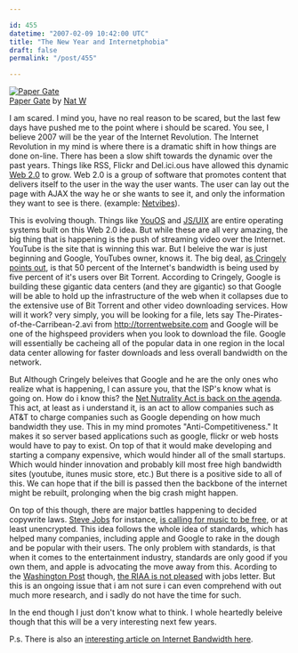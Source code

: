 ```yaml
---

id: 455
datetime: "2007-02-09 10:42:00 UTC"
title: "The New Year and Internetphobia"
draft: false
permalink: "/post/455"

---
```


<a href="http://www.flickr.com/photos/icco/384413275/" title="photo sharing"><img src="http://farm1.static.flickr.com/178/384413275_ce1d0e93fc.jpg" class="flickr-photo" alt="Paper Gate" /></a>  
<span class="flickr-caption"><a href="http://www.flickr.com/photos/icco/384413275/">Paper Gate</a> by <a href="http://www.flickr.com/people/icco/">Nat W</a></span>

I am scared. I mind you, have no real reason to be scared, but the last few days have pushed me to the point where i should be scared. You see, I believe 2007 will be the year of the Internet Revolution. The Internet Revolution in my mind is where there is a dramatic shift in how things are done on-line. There has been a slow shift towards the dynamic over the past years. Things like RSS, Flickr and Del.ici.ous have allowed this dynamic <a href="http://en.wikipedia.org/wiki/Web_2">Web 2.0</a> to grow. Web 2.0 is a group of software that promotes content that delivers itself to the user in the way the user wants. The user can lay out the page with AJAX the way he or she wants to see it, and only the information they want to see is there. (example: <a href="http://www.netvibes.com/">Netvibes</a>).

This is evolving though. Things like <a href="https://www.youos.com/">YouOS</a> and <a href="http://www.masswerk.at/jsuix/">JS/UIX</a> are entire operating systems built on this Web 2.0  idea. But while these are all very amazing, the big thing that is happening is the push of streaming video over the Internet. YouTube is the site that is winning this war. But I beleive the war is just beginning and Google, YouTubes owner, knows it. The big deal, <a href="http://www.pbs.org/cringely/pulpit/2007/pulpit_20070119_001510.html">as Cringely points out</a>, is that 50 percent of the Internet's bandwidth is being used by five percent of it's users over Bit Torrent. According to Cringely, Google is building these gigantic data centers (and they are gigantic) so that Google will be able to hold up the infrastructure of the web when it collapses due to the extensive use of Bit Torrent and other video downloading services. How will it work? very simply, you will be looking for a file, lets say The-Pirates-of-the-Carribean-2.avi from http://torrentwebsite.com and Google will be one of the highspeed providers when you look to download the file. Google will essentially be cacheing all of the popular data in one region in the local data center allowing for faster downloads and less overall bandwidth on the network.

But Although Cringely beleives that Google and he are the only ones who realize what is happening, I can assure you, that the ISP's know what is going on. How do i know this? the <a href="http://www.abcarticledirectory.com/Article/Net-Neutrality-Act-Once-Again-on-the-Agenda/31886">Net Nutrality Act is back on the agenda</a>. This act, at least as i understand it, is an act to allow companies such as AT&amp;T to charge companies such as Google depending on how much bandwidth they use. This in my mind promotes "Anti-Competitiveness." It makes it so server based applications such as google, flickr or web hosts would have to pay to exist. On top of that it would make developing and starting a company expensive, which would hinder all of the small startups. Which would hinder innovation and probably kill most free high bandwidth sites (youtube, itunes music store, etc.) But there is a positive side to all of this. We can hope that if the bill is passed then the backbone of the internet might be rebuilt, prolonging when the big crash might happen.

On top of this though, there are major battles happening to decided copywrite laws. <a href="http://en.wikipedia.org/wiki/Steve_Jobs">Steve Jobs</a> for instance, <a href="http://www.apple.com/hotnews/thoughtsonmusic/">is calling for music to be free</a>, or at least unencrypted. This idea follows the whole idea of standards, which has helped many companies, including apple and Google to rake in the dough and be popular with their users. The only problem with standards, is that when it comes to the entertainment industry, standards are only good if you own them, and apple is advocating the move away from this. Acording to the <a href="http://www.washingtonpost.com/">Washington Post</a> though, <a href="http://www.washingtonpost.com/wp-dyn/content/article/2007/02/08/AR2007020801855.html">the RIAA is not pleased</a> with jobs letter. But this is an ongoing issue that i am not sure i can even comprehend with out much more research, and i sadly do not have the time for such.

In the end though I just don't know what to think. I whole heartedly beleive though that this will be a very interesting next few years.

P.s. There is also an <a href="http://www.forbes.com/2007/01/30/info-traffic-jams-oped-cx_pk_0131network.html">interesting article on Internet Bandwidth here</a>.</p>


